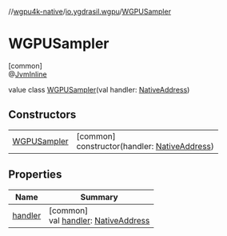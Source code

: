 //[wgpu4k-native](../../../index.md)/[io.ygdrasil.wgpu](../index.md)/[WGPUSampler](index.md)

# WGPUSampler

[common]\
@[JvmInline](https://kotlinlang.org/api/core/kotlin-stdlib/kotlin.jvm/-jvm-inline/index.html)

value class [WGPUSampler](index.md)(val handler: [NativeAddress](../../ffi/-native-address/index.md))

## Constructors

| | |
|---|---|
| [WGPUSampler](-w-g-p-u-sampler.md) | [common]<br>constructor(handler: [NativeAddress](../../ffi/-native-address/index.md)) |

## Properties

| Name | Summary |
|---|---|
| [handler](handler.md) | [common]<br>val [handler](handler.md): [NativeAddress](../../ffi/-native-address/index.md) |